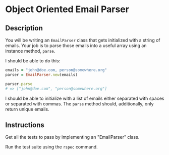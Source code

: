 

# Object Oriented Email Parser

## Description

You will be writing an `EmailParser` class that gets initialized with a string of emails.
Your job is to parse those emails into a useful array using an instance method,
`parse`.

I should be able to do this:

```ruby
emails = "john@doe.com, person@somewhere.org"
parser = EmailParser.new(emails)

parser.parse
# => ["john@doe.com", "person@somewhere.org"]
```

I should be able to initialize with a list of emails either separated with spaces
or separated with commas. The `parse` method should, additionally, only return
unique emails.

## Instructions

Get all the tests to pass by implementing an "EmailParser" class.

Run the test suite using the `rspec` command.
